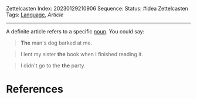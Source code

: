 Zettelcasten Index: 20230129210906
Sequence:
Status: #idea
Zettelcasten Tags: [Language](Language.md), *Article*

---

A definite article refers to a specific [noun](Noun.md). You could say:

 > 
 > **The** man's dog barked at me.

 > 
 > I lent my sister **the** book when I finished reading it.

 > 
 > I didn't go to the **the** party.

# References
